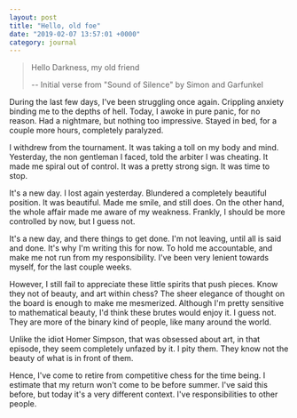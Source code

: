 ```yaml
---
layout: post
title: "Hello, old foe"
date: "2019-02-07 13:57:01 +0000"
category: journal
---
```


> Hello Darkness, my old friend
>
> -- Initial verse from "Sound of Silence" by Simon and Garfunkel


During the last few days, I've been struggling once again. Crippling anxiety
binding me to the depths of hell. Today, I awoke in pure panic, for no reason.
Had a nightmare, but nothing too impressive. Stayed in bed, for a couple more
hours, completely paralyzed.

I withdrew from the tournament. It was taking a toll on my body and mind.
Yesterday, the non gentleman I faced, told the arbiter I was cheating. It made
me spiral out of control. It was a pretty strong sign. It was time to stop.

It's a new day. I lost again yesterday. Blundered a completely beautiful
position. It was beautiful. Made me smile, and still does. On the other hand,
the whole affair made me aware of my weakness. Frankly, I should be more
controlled by now, but I guess not.

It's a new day, and there things to get done. I'm not leaving, until all is said
and done. It's why I'm writing this for now. To hold me accountable, and make me
not run from my responsibility. I've been very lenient towards myself, for the
last couple weeks.

However, I still fail to appreciate these little spirits that push pieces. Know
they not of beauty, and art within chess? The sheer elegance of thought on the
board is enough to make me mesmerized. Although I'm pretty sensitive to
mathematical beauty, I'd think these brutes would enjoy it. I guess not. They
are more of the binary kind of people, like many around the world.

Unlike the idiot Homer Simpson, that was obsessed about art, in that episode,
they seem completely unfazed by it. I pity them. They know not the beauty of
what is in front of them.

Hence, I've come to retire from competitive chess for the time being. I estimate
that my return won't come to be before summer. I've said this before, but today
it's a very different context. I've responsibilities to other people.


